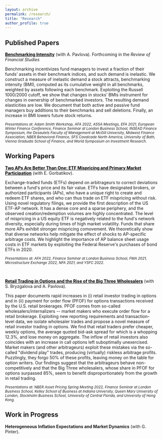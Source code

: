```yaml
---
layout: archive
permalink: /research/
title: "Research"
author_profile: true
---
```


## Published Papers

**<a href="http://staisiya.github.io/files/Pavlova_and_Sikorskaya_2022.pdf" style="color: black; text-decoration: underline;">Benchmarking Intensity</a>** (with A. Pavlova). Forthcoming in the *Review of Financial Studies*

Benchmarking incentivizes fund managers to invest a fraction of their funds’ assets in their benchmark indices, and such demand is inelastic. We construct a measure of inelastic demand a stock attracts, benchmarking intensity (BMI), computed as its cumulative weight in all benchmarks, weighted by assets following each benchmark. Exploiting the Russell 1000/2000 cutoff, we show that changes in stocks’ BMIs instrument for changes in ownership of benchmarked investors. The resulting demand elasticities are low. We document that both active and passive fund managers buy additions to their benchmarks and sell deletions. Finally, an increase in BMI lowers future stock returns.

<sub>*Presentations at: Adam Smith Workshop, AFA 2022, ASSA Meetings, EFA 2021, European Winter Finance Conference, Finance Seminar at London Business School, INSEAD Finance Symposium, the Desautels Faculty of Management at McGill University, Midwest Finance Association, NBER Behavioral Finance, SFS Cavalcade North America, University of Bath, Vienna Graduate School of Finance, and World Symposium on Investment Research.* </sub>

## Working Papers

**<a href="http://staisiya.github.io/files/Gorbatikov_and_Sikorskaya_2022.pdf" style="color: black; text-decoration: underline;">Two APs Are Better Than One: ETF Mispricing and Primary Market Participation</a>** (with E. Gorbatikov).

Exchange-traded funds (ETFs) depend on arbitrageurs to correct deviations between a fund's price and its fair value. ETFs have designated brokers, or authorized participants (APs), who have a unique right to create and redeem ETF shares, and who can thus trade on ETF mispricing without risk. Using novel regulatory filings, we provide the first description of the US ETF-AP network. It has a dense core and a sparse periphery, and the observed creation/redemption volumes are highly concentrated. The level of mispricing in a US equity ETF is negatively related to the fund's network diversity, especially during times of high market volatility. Funds that share more APs exhibit stronger mispricing comovement. We theoretically show that diverse networks help mitigate the effect of shocks to AP-specific arbitrage costs. We highlight the importance of AP balance sheet usage costs in ETF markets by exploiting the Federal Reserve's purchases of bond ETFs in 2020.

<sub>*Presentations at: AFA 2022, Finance Seminar at London Business School, FMA 2021, Microstructure Exchange 2022, NFA 2021, and YSFC 2022.* </sub>

<br>

**<a href="http://staisiya.github.io/files/Bryzgalova_Pavlova_Sikorskaya_2022.pdf" style="color: black; text-decoration: underline;">Retail Trading in Options and the Rise of the Big Three Wholesalers</a>** (with S. Bryzgalova and A. Pavlova).

This paper documents rapid increases in (i) retail investor trading in options and in (ii) payment for order flow (PFOF) for options transactions received by the U.S. retail brokerages. PFOF comes from so-called wholesalers/internalizers -- market makers who execute order flow for a retail brokerage. Exploiting new reporting requirements and transaction-level data, we isolate wholesaler trades and propose a novel measure of retail investor trading in options. We find that retail traders prefer cheaper, weekly options, the average quoted bid-ask spread for which is a whopping 12.3%, and lose money on aggregate. The inflow of retail investors also coincides with an increase in call options left suboptimally unexercised. Market makers (and other arbitrageurs) exploit these mistakes via the so-called "dividend play" trades, producing (virtually) riskless arbitrage profits. Puzzlingly, they forgo 50% of these profits, leaving money on the table for option writers. Our findings suggest that the arbitrageurs behave non-competitively and that the Big Three wholesalers, whose share in PFOF for options surpassed 85%, seem to benefit disproportionately from the growth in retail trading.

<sub>*Presentations at: NBER Asset Pricing Spring Meeting 2022, Finance Seminar at London Business School, Kelley School of Business at Indiana University, Queen Mary University of London, Stockholm Business School, University of Central Florida, and University of Hong Kong.* </sub>


## Work in Progress

**Heterogeneous Inflation Expectations and Market Dynamics** (with G. Pinter).
